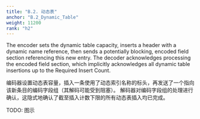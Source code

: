 ```yaml
---
title: "B.2. 动态表"
anchor: "B.2_Dynamic_Table"
weight: 11200
rank: "h2"
---
```


The encoder sets the dynamic table capacity, inserts a header with a dynamic name reference, then sends a potentially blocking, encoded field section referencing this new entry. The decoder acknowledges processing the encoded field section, which implicitly acknowledges all dynamic table insertions up to the Required Insert Count.

编码器设置动态表容量，插入一条使用了动态索引名称的标头，再发送了一个指向该新条目的编码字段组（其解码可能受到阻塞）。
解码器对编码字段组的处理进行确认，这隐式地确认了截至插入计数下限的所有动态表插入均已完成。

TODO: 图示

